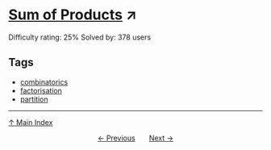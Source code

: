 # [Sum of Products](https://projecteuler.net/problem=840) ↗️

Difficulty rating: 25%
Solved by: 378 users
## Tags

- [combinatorics](../tags/combinatorics.md)
- [factorisation](../tags/factorisation.md)
- [partition](../tags/partition.md)



---

[↑ Main Index](../README.md)


<div align=center><a href='839.md'>← Previous</a> &nbsp;&nbsp; &nbsp;&nbsp;  <a href='841.md'>Next →</a></div>
